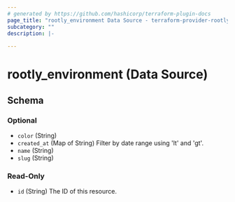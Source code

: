 ```yaml
---
# generated by https://github.com/hashicorp/terraform-plugin-docs
page_title: "rootly_environment Data Source - terraform-provider-rootly"
subcategory: ""
description: |-
  
---
```


# rootly_environment (Data Source)





<!-- schema generated by tfplugindocs -->
## Schema

### Optional

- `color` (String)
- `created_at` (Map of String) Filter by date range using 'lt' and 'gt'.
- `name` (String)
- `slug` (String)

### Read-Only

- `id` (String) The ID of this resource.


